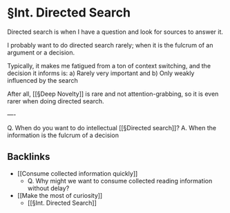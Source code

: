 # §Int. Directed Search
Directed search is when I have a question and look for sources to answer it.

I probably want to do directed search rarely; when it is the fulcrum of an argument or a decision.

Typically, it makes me fatigued from a ton of context switching, and the decision it informs is:
a) Rarely very important and
b) Only weakly influenced by the search

After all, [[§Deep Novelty]] is rare and not attention-grabbing, so it is even rarer when doing directed search.

—-

Q. When do you want to do intellectual [[§Directed search]]?
A. When the information is the fulcrum of a decision

## Backlinks
* [[Consume collected information quickly]]
	* Q. Why might we want to consume collected reading information without delay?
* [[Make the most of curiosity]]
	* [[§Int. Directed Search]]

<!-- #p1 -->

<!-- {BearID:909BA68D-8338-463D-9064-BF32DF4286B3-3749-00000551803E087F} -->
